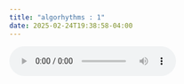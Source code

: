 ```yaml
---
title: "algorhythms : 1"
date: 2025-02-24T19:38:58-04:00
---
```


<audio controls>
  <source src="/audio/algorhythms-1.mp3" type="audio/mpeg">
  Your browser does not support the audio element.
</audio>
